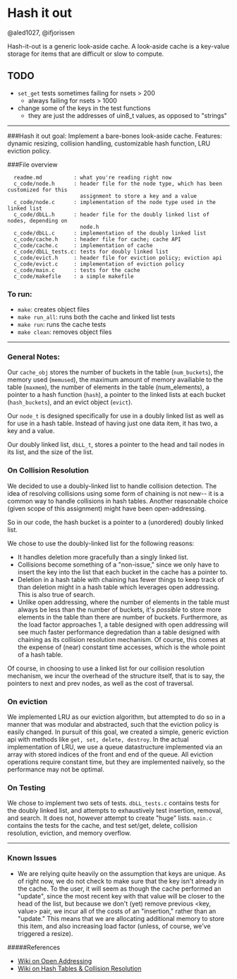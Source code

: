 # Hash it out
@aled1027, @ifjorissen

Hash-it-out is a generic look-aside cache.
A look-aside cache is a key-value storage for items that are difficult or slow to compute.

## TODO
- `set_get` tests sometimes failing for nsets > 200
    - always failing for nsets > 1000
- change some of the keys in the test functions
    - they are just the addresses of uin8_t values, as opposed to "strings"

-------

###Hash it out goal: Implement a bare-bones look-aside cache. Features: dynamic resizing, collision handling, customizable hash function, LRU eviction policy.

###File overview
```
  readme.md          : what you're reading right now
  c_code/node.h      : header file for the node type, which has been customized for this
                       assignment to store a key and a value
  c_code/node.c      : implementation of the node type used in the linked list
  c_code/dbLL.h      : header file for the doubly linked list of nodes, depending on
                       node.h
  c_code/dbLL.c      : implementation of the doubly linked list
  c_code/cache.h     : header file for cache; cache API 
  c_code/cache.c     : implementation of cache
  c_code/dbLL_tests.c: tests for doubly linked list
  c_code/evict.h     : header file for eviction policy; eviction api
  c_code/evict.c     : implementation of eviction policy
  c_code/main.c      : tests for the cache
  c_code/makefile    : a simple makefile
```

### To run:
  * `make`: creates object files
  * `make run_all`: runs both the cache and linked list tests
  * `make run`: runs the cache tests
  * `make clean`: removes object files

------

### General Notes:
  Our `cache_obj` stores the number of buckets in the table (`num_buckets`), the memory used (`memused`), the maximum amount of memory availiable to the table (`maxmem`), the number of elements in the table (num_elements), a pointer to a hash function (`hash`), a pointer to the linked lists at each bucket (`hash_buckets`), and an evict object (`evict`). 

  Our `node_t` is designed specifically for use in a doubly linked list as well as for use in a hash table. Instead of having just one data item, it has two, a key and a value. 

  Our doubly linked list, `dbLL_t`, stores a pointer to the head and tail nodes in its list, and the size of the list.

### On Collision Resolution
  We decided to use a doubly-linked list to handle collision detection. The idea of resolving collisions using some form of chaining is not new-- it is a common way to handle collisions in hash tables. Another reasonable choice (given scope of this assignment) might have been open-addressing. 

  So in our code, the hash bucket is a pointer to a (unordered) doubly linked list.

  We chose to use the doubly-linked list for the following reasons: 

  - It handles deletion more gracefully than a singly linked list.
  - Collisions become something of a "non-issue," since we only have to insert the key into the list that each bucket in the cache has a pointer to.
  - Deletion in a hash table with chaining has fewer things to keep track of than deletion might in a hash table which leverages open addressing. This is also true of search.
  - Unlike open addressing, where the number of elements in the table must always be less than the number of buckets, it's _possible_ to store more elements in the table than there are number of buckets. Furthermore, as the load factor approaches 1, a table designed with open addressing will see much faster performance degredation than a table designed with chaining as its collision resolution mechanism. Of course, this comes at the expense of (near) constant time accesses, which is the whole point of a hash table.

  Of course, in choosing to use a linked list for our collision resolution mechanism, we incur the overhead of the structure itself, that is to say, the pointers to next and prev nodes, as well as the cost of traversal.


### On eviction

We implemented LRU as our eviction algorithm, but attempted to do so in a manner that was modular and abstracted, such that the eviction policy is easily changed. 
In pursuit of this goal, we created a simple, generic eviction api with methods like `get, set, delete, destroy`.
In the actual implementation of LRU, we use a queue datastructure implemented via an array with stored indices of the front and end of the queue.
All eviction operations require constant time, but they are implemented naiively, so the performance may not be optimal.

### On Testing
  We chose to implement two sets of tests. `dbLL_tests.c` contains tests for the doubly linked list, and attempts to exhaustively test insertion, removal, and search. It does not, however attempt to create "huge" lists. `main.c` contains the tests for the cache, and test set/get, delete, collision resolution, eviction, and memory overflow. 

-------

### Known Issues
  * We are relying quite heavily on the assumption that keys are unique. As of right now, we do not check to make sure that the key isn't already in the cache. To the user, it will seem as though the cache performed an "update", since the most recent key with that value will be closer to the head of the list, but because we don't (yet) remove previous <key, value> pair, we incur all of the costs of an "insertion," rather than an "update." This means that we are allocating additional memory to store this item, and also increasing load factor (unless, of course, we've triggered a resize). 


#####References
  * [Wiki on Open Addressing](https://en.wikipedia.org/wiki/Open_addressing)
  * [Wiki on Hash Tables & Collision Resolution](https://en.wikipedia.org/wiki/Hash_table#Collision_resolution)
